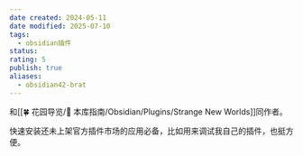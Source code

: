 ```yaml
---
date created: 2024-05-11
date modified: 2025-07-10
tags:
  - obsidian插件
status:
rating: 5
publish: true
aliases:
  - obsidian42-brat
---
```


和[[🍀 花园导览/🧰 本库指南/Obsidian/Plugins/Strange New Worlds]]同作者。

快速安装还未上架官方插件市场的应用必备，比如用来调试我自己的插件，也挺方便。
